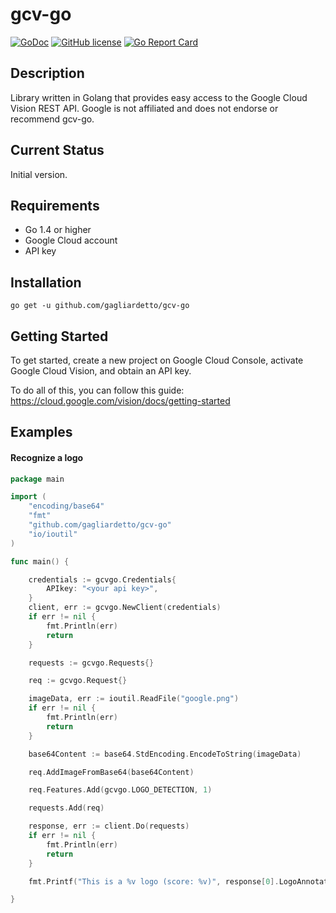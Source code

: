 # gcv-go

[![GoDoc](https://godoc.org/github.com/gagliardetto/gcv-go?status.svg)](https://godoc.org/github.com/gagliardetto/gcv-go)
[![GitHub license](https://img.shields.io/github/license/gagliardetto/gcv-go.svg)](https://github.com/gagliardetto/gcv-go/blob/master/LICENSE)
[![Go Report Card](https://goreportcard.com/badge/github.com/gagliardetto/gcv-go)](https://goreportcard.com/report/github.com/gagliardetto/gcv-go)

## Description

Library written in Golang that provides easy access to the Google Cloud Vision REST API. Google is not affiliated and does not endorse or recommend gcv-go.

## Current Status

Initial version.

## Requirements

+ Go 1.4 or higher
+ Google Cloud account
+ API key

## Installation

```
go get -u github.com/gagliardetto/gcv-go
```

## Getting Started

To get started, create a new project on Google Cloud Console, activate Google Cloud Vision, and obtain an API key.

To do all of this, you can follow this guide: https://cloud.google.com/vision/docs/getting-started

## Examples

#### Recognize a logo

```go
package main

import (
	"encoding/base64"
	"fmt"
	"github.com/gagliardetto/gcv-go"
	"io/ioutil"
)

func main() {

	credentials := gcvgo.Credentials{
		APIkey: "<your api key>",
	}
	client, err := gcvgo.NewClient(credentials)
	if err != nil {
		fmt.Println(err)
		return
	}

	requests := gcvgo.Requests{}

	req := gcvgo.Request{}

	imageData, err := ioutil.ReadFile("google.png")
	if err != nil {
		fmt.Println(err)
		return
	}

	base64Content := base64.StdEncoding.EncodeToString(imageData)

	req.AddImageFromBase64(base64Content)

	req.Features.Add(gcvgo.LOGO_DETECTION, 1)

	requests.Add(req)

	response, err := client.Do(requests)
	if err != nil {
		fmt.Println(err)
		return
	}

	fmt.Printf("This is a %v logo (score: %v)", response[0].LogoAnnotations[0].Description, response[0].LogoAnnotations[0].Score)

}

```